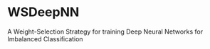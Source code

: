 # WSDeepNN
A Weight-Selection Strategy for training Deep Neural Networks for Imbalanced Classification
